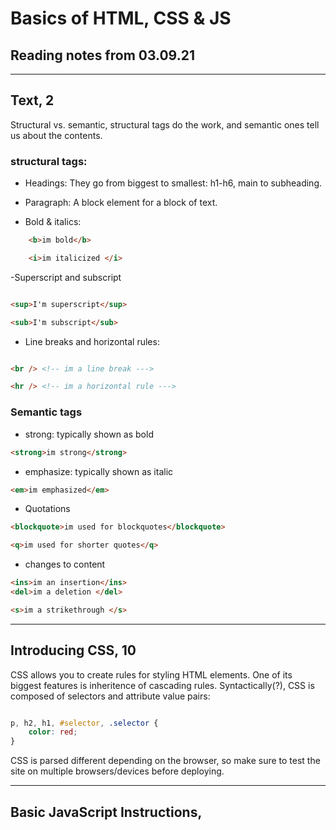 # Basics of HTML, CSS & JS

## Reading notes from 03.09.21

----

## Text, 2

Structural vs. semantic, structural tags do the work, and semantic ones tell us about the contents.

### structural tags:

- Headings: They go from biggest to smallest: h1-h6, main to subheading.

- Paragraph: A block element for a block of text.

- Bold & italics:

````HTML
    <b>im bold</b>

    <i>im italicized </i>

````

-Superscript and subscript

````HTML

<sup>I'm superscript</sup>

<sub>I'm subscript</sub>

````

- Line breaks and horizontal rules:

````HTML

<br /> <!-- im a line break --->

<hr /> <!-- im a horizontal rule --->

````

### Semantic tags

- strong: typically shown as bold

````HTML
<strong>im strong</strong>
````

- emphasize: typically shown as italic

````HTML
<em>im emphasized</em>
````

- Quotations

````HTML
<blockquote>im used for blockquotes</blockquote>

<q>im used for shorter quotes</q>
````

- changes to content

````HTML
<ins>im an insertion</ins>
<del>im a deletion </del>

<s>im a strikethrough </s>
````

----

## Introducing CSS, 10

CSS allows you to create rules for styling HTML elements. One of its biggest features is inheritence of cascading rules. Syntactically(?), CSS is composed of selectors and attribute value pairs:

````CSS

p, h2, h1, #selector, .selector {
    color: red;
}

````

CSS is parsed different depending on the browser, so make sure to test the site on multiple browsers/devices before deploying.

----

## Basic JavaScript Instructions, 